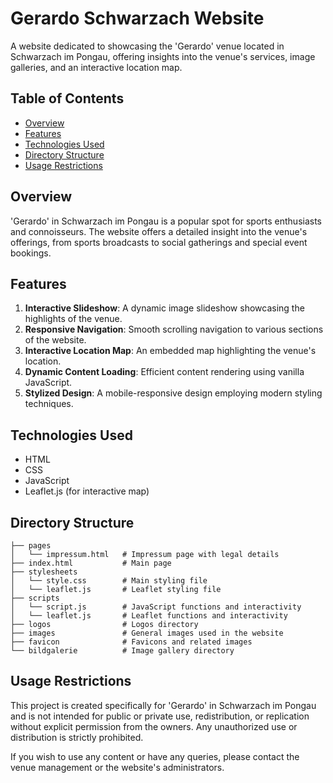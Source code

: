 # Gerardo Schwarzach Website

A website dedicated to showcasing the 'Gerardo' venue located in Schwarzach im Pongau, offering insights into the venue's services, image galleries, and an interactive location map.

## Table of Contents

- [Overview](#overview)
- [Features](#features)
- [Technologies Used](#technologies-used)
- [Directory Structure](#directory-structure)
- [Usage Restrictions](#usage-restrictions)

## Overview

'Gerardo' in Schwarzach im Pongau is a popular spot for sports enthusiasts and connoisseurs. The website offers a detailed insight into the venue's offerings, from sports broadcasts to social gatherings and special event bookings.

## Features

1. **Interactive Slideshow**: A dynamic image slideshow showcasing the highlights of the venue.
2. **Responsive Navigation**: Smooth scrolling navigation to various sections of the website.
3. **Interactive Location Map**: An embedded map highlighting the venue's location.
4. **Dynamic Content Loading**: Efficient content rendering using vanilla JavaScript.
5. **Stylized Design**: A mobile-responsive design employing modern styling techniques.

## Technologies Used

- HTML
- CSS
- JavaScript
- Leaflet.js (for interactive map)

## Directory Structure

    ├── pages
    │   └── impressum.html   # Impressum page with legal details
    ├── index.html           # Main page
    ├── stylesheets
    │   └── style.css        # Main styling file
    │   └── leaflet.js       # Leaflet styling file
    ├── scripts
    │   └── script.js        # JavaScript functions and interactivity
    │   └── leaflet.js       # Leaflet functions and interactivity
    ├── logos                # Logos directory
    ├── images               # General images used in the website
    ├── favicon              # Favicons and related images
    └── bildgalerie          # Image gallery directory


## Usage Restrictions

This project is created specifically for 'Gerardo' in Schwarzach im Pongau and is not intended for public or private use, redistribution, or replication without explicit permission from the owners. Any unauthorized use or distribution is strictly prohibited.

If you wish to use any content or have any queries, please contact the venue management or the website's administrators.

